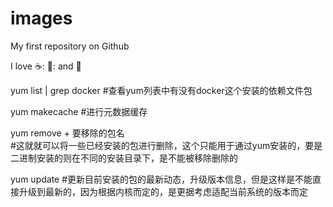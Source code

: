 # images
My first repository on Github

I love ☕: 🐜: and 🍕



yum list | grep docker 
#查看yum列表中有没有docker这个安装的依赖文件包

yum makecache
#进行元数据缓存

yum remove + 要移除的包名       
#这就就可以将一些已经安装的包进行删除，这个只能用于通过yum安装的，要是二进制安装的则在不同的安装目录下，是不能被移除删除的

yum update
#更新目前安装的包的最新动态，升级版本信息，但是这样是不能直接升级到最新的，因为根据内核而定的，是更据考虑适配当前系统的版本而定

